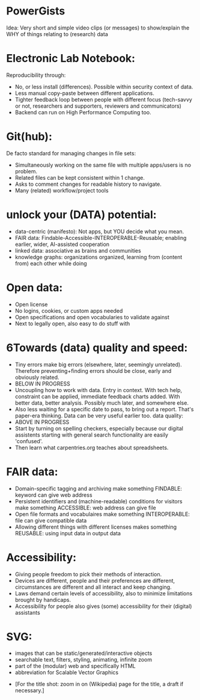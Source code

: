# PowerGists
Idea: Very short and simple video clips (or messages) to show/explain the WHY of things relating to (research) data


Electronic Lab Notebook:
========================
Reproducibility through:
- No, or less install (differences). Possible within security context of data.
- Less manual copy-paste between different applications. 
- Tighter feedback loop between people with different focus (tech-savvy or not, researchers and supporters, reviewers and communicators)
- Backend can run on High Performance Computing too.

Git(hub):
=========
De facto standard for managing changes in file sets:
- Simultaneously working on the same file with multiple apps/users is no problem.
- Related files can be kept consistent within 1 change.
- Asks to comment changes for readable history to navigate.
- Many (related) workflow/project tools

unlock your (DATA) potential:
=============================
- data-centric (manifesto): Not apps, but YOU decide what you mean.
- FAIR data: Findable-Accessible-INTEROPERABLE-Reusable; enabling earlier, wider, AI-assisted cooperation
- linked data: associative as brains and communities
- knowledge graphs: organizations organized, learning from (content from) each other while doing

Open data:
==========
- Open license
- No logins, cookies, or custom apps needed
- Open specifications and open vocabularies to validate against
- Next to legally open, also easy to do stuff with

6Towards (data) quality and speed:
=================================
- Tiny errors make big errors (elsewhere, later, seemingly unrelated). Therefore preventing+finding errors should be close, early and obviously related.
- BELOW IN PROGRESS
- Uncoupling how to work with data. Entry in context. With tech help, constraint can be applied, immediate feedback charts added. With better data, better analysis. Possibly much later, and somewhere else.
- Also less waiting for a specific date to pass, to bring out a report. That's paper-era thinking. Data can be very useful earlier too.
data quality:
- ABOVE IN PROGRESS
- Start by turning on spelling checkers, especially because our digital assistents starting with general search functionality are easily 'confused'.
- Then learn what carpentries.org teaches about spreadsheets. 

FAIR data:
==========
- Domain-specific tagging and archiving make something FINDABLE: keyword can give web address
- Persistent identifiers and (machine-readable) conditions for visitors make something ACCESSIBLE: web address can give file
- Open file formats and vocabulaires make something INTEROPERABLE: file can give compatible data
- Allowing different things with different licenses makes something REUSABLE: using input data in output data

Accessibility:
==============
- Giving people freedom to pick their methods of interaction.
- Devices are different, people and their preferences are different, circumstances are different and all interact and keep changing.
- Laws demand certain levels of accessibility, also to minimize limitations brought by handicaps.
- Accessibility for people also gives (some) accessibility for their (digital) assistants

SVG:
====
- images that can be static/generated/interactive objects
- searchable text, filters, styling, animating, infinite zoom
- part of the (modular) web and specifically HTML
- abbreviation for Scalable Vector Graphics





* [For the title shot: zoom in on (Wikipedia) page for the title, a draft if necessary.]
